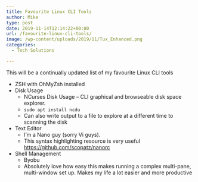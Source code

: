 ```yaml
---
title: Favourite Linux CLI Tools
author: Mike
type: post
date: 2019-11-14T12:14:22+00:00
url: /favourite-linux-cli-tools/
image: /wp-content/uploads/2019/11/Tux_Enhanced.png
categories:
  - Tech Solutions

---
```

This will be a continually updated list of my favourite Linux CLI tools

  * ZSH with OhMyZsh installed
  * Disk Usage
      * NCurses Disk Usage &#8211; CLI graphical and browseable disk space explorer.
      * `sudo apt install ncdu`
      * Can also write output to a file to explore at a different time to scanning the disk
  * Text Editor
      * I&#8217;m a Nano guy (sorry Vi guys).
      * This syntax highlighting resource is very useful  
        <https://github.com/scopatz/nanorc> 
  * Shell Management
      * Byobu
      * Absolutely love how easy this makes running a complex multi-pane, multi-window set up. Makes my life a lot easier and more productive